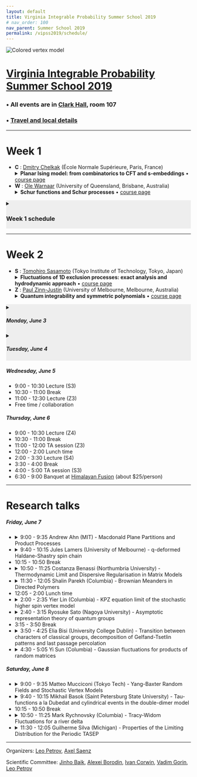 ```yaml
---
layout: default
title: Virginia Integrable Probability Summer School 2019
# nav_order: 100
nav_parent: Summer School 2019
permalink: /vipss2019/schedule/
---
```


<img class="mb-4" src="{{site.url}}/img/color-vertex.jpg" style="max-width:100%" alt="Colored vertex model">

<h1 class="mb-3"><a href="{{site.url}}/vipss2019/">Virginia Integrable Probability Summer School 2019</a></h1>

### &bull; All events are in [Clark Hall](https://goo.gl/maps/KgajNcWymQ8aP9SX8), room 107

### &bull; <a href="{{site.url}}/vipss2019/travel_local/">Travel and local details</a>

---

# Week 1

<ul>
<li> <b>C</b> : <a href="http://www.pdmi.ras.ru/~dchelkak/index_en.html">Dmitry Chelkak</a> (École Normale Supérieure, Paris, France)
<details>
<summary><strong>Planar Ising model: from combinatorics to CFT and s-embeddings</strong> &bull; <a href="{{site.url}}/vipss2019/chelkak/">course page</a></summary>
<div style="padding:10px">In theoretical physics, the critical planar Ising model serves as a toy example, in which many precursors of Conformal Field Theory objects and structures exist and can be studied directly in discrete, before passing to the small mesh size limit. Mathematically, a number of results on convergence and conformal invariance of such limits were established during the last decade, both for correlation functions and for interfaces (domain walls) arising in the model. In this mini-course we plan to discuss

<ul>
<li> discrete fermions and the Kadanoff-Ceva spin-disorder formalism - crucial tools that allow one to analyse the planar Ising model;</li>
<li> streamlined version of the classical computation of the magnetization via orthogonal polynomials; </li>
<li> results on convergence of critical correlation functions (energy densities, spins, ...) in bounded domains to CFT limits;</li>
<li> recent ideas on appropriate embeddings of weighted planar graphs that play the same role for the planar Ising model as Tutte’s barycentric embeddings do for random walks, allowing one to use discrete complex analysis techniques beyond "regular" lattices.</li>
</ul>
</div>
</details>
</li>



<li> <b>W</b> : <a href="https://people.smp.uq.edu.au/OleWarnaar/">Ole Warnaar</a> (University of Queensland, Brisbane, Australia)
<details>
<summary><strong>Schur functions and Schur processes</strong> &bull; <a href="{{site.url}}/vipss2019/warnaar/">course page</a></summary>
</details>
</li>
</ul>

<details style="background:#EEEEEE">
<summary>
<h3>Week 1 schedule</h3>
</summary>
<h5 id="monday-may-27">Monday, May 27</h5>
<ul>
  <li>08:55 - 09:00 Opening remarks</li>
  <li>9:00 - 10:30 Lecture (C1)</li>
  <li>10:30 - 11:00 Break</li>
  <li>11:00 - 12:00 TA session (C1)</li>
  <li>12:00 - 2:00 Lunch time</li>
  <li>2:00 - 3:30 Lecture (W1)</li>
  <li>3:30 - 4:00 Break</li>
  <li>4:00 - 5:00 TA session (W1)</li>
</ul>

<h5 id="tuesday-may-28">Tuesday, May 28</h5>
<ul>
  <li>9:00 - 10:30 Lecture (W2)</li>
  <li>10:30 - 11:00 Break</li>
  <li>11:00 - 12:00 TA session (W2)</li>
  <li>12:00 - 2:00 Lunch time</li>
  <li>2:00 - 3:30 Lecture (C2)</li>
  <li>3:30 - 4:00 Break</li>
  <li>4:00 - 5:00 TA session (C2)</li>
</ul>

<h5 id="wednesday-may-29">Wednesday, May 29</h5>
<ul>
  <li>9:00 - 10:30 Lecture (C3)</li>
  <li>10:30 - 11:00 Break</li>
  <li>11:00 - 12:00 TA session (C3)</li>
  <li>Free time / collaboration</li>
</ul>

<h5 id="thursday-may-30">Thursday, May 30</h5>
<ul>
<li>9:00 - 10:30 Lecture (W3)</li>
<li>10:30 - 11:00 Break</li>
<li>11:00 - 12:00 TA session (W3)</li>
<li>12:00 - 2:00 Lunch time</li>
<li><details>
<summary>2:00 - 3:00 Research talk: Marianna Russkikh (University of Geneva) - Dimers and embeddings</summary>
<div style="padding:10px">
One of the main questions in the context of the universality and
conformal invariance of a critical 2D lattice model is to find an
embedding which geometrically encodes the weights of the model and
that admits “nice” discretizations of Laplace and Cauchy-Riemann
operators. We establish a correspondence between dimer models on a
bipartite graph and circle patterns with the combinatorics of that
graph. We describe how to construct a circle pattern of a dimer
planar graph using its Kasteleyn weights. We also introduce the
definition of discrete holomorphicity on such an embedding. We
discuss the link between these functions and actual continuous
holomorphic functions.
<br>
Based on:
<ul>
<li>“Dimers and Circles” joint with R. Kenyon, W. Lam, S.
Ramassamy;</li>
<li>“Holomorphic functions on t-embeddings of planar graphs” joint with D. Chelkak, B. Laslier.</li>
</ul>
</div>
</details>
</li>
<li>3:00 - 3:30 Break</li>
<li>3:30 - 5:00 Lecture (C4)</li>
</ul>

<h5 id="friday-may-31">Friday, May 31</h5>

<ul>
<li>9:00 - 10:30 Lecture (W4)</li>
<li>10:30 - 11:00 Break with snacks</li>
<li><details>
<summary>11:00 - 12:00 Research talk: Guillaume Barraquand (ENS) - Diffusions in random environment</summary>
<div style="padding:10px">
We will consider the effect of adding a space-time white noise drift to a
collection of independent Brownian motions. Using an integrable
discretization of the model, we will see that the extreme value behavior
for these diffusions is governed by the Kardar-Parisi-Zhang universality
class which arises in random growth models and random matrix theory. <br />This
talk is based on joint works with Ivan Corwin and Mark Rychnovsky.
</div>
</details></li>
<li>
<details><summary>12:15 - 1:15 Research talk: Cesar Cuenca (MIT) - Probability measures of representation theoretic origin</summary> 
<div style="padding:10px">
We introduce the BC type Z-measures as members of a 4-parameter family of point processes, with origins in the representation theory of the infinite-dimensional orthogonal and symplectic groups. The main result we present is that the BC type Z-measures are determinantal point processes with explicit correlation kernels, in terms of hypergeometric functions. In joint work with Grigori Olshanski, we have defined natural q-analogues of the BC type Z-measures. Our construction is based on the theory of q-hypergeometric orthogonal polynomials, though we hope that these measures can also be constructed from the representation theory of quantum groups. The last part of the talk is a brief overview of the quantization of the BC type Z-measures.
</div>
</details>
</li>
<li>Free time / collaboration</li>
</ul>
</details>

---

<h1 id="week-2">Week 2</h1>

<ul>
<li> <b>S</b> : <a href="https://search.star.titech.ac.jp/titech-ss/pursuer.act?event=outside&amp;key_t2r2Rid=CTT100380272&amp;lang=en">Tomohiro Sasamoto</a> (Tokyo Institute of Technology, Tokyo, Japan) 
<details>
<summary><strong>Fluctuations of 1D exclusion processes: exact analysis and hydrodynamic approach</strong> &bull; <a href="http://frg.int-prob.org/vipss2019/sasamoto/">course page</a></summary>
<div style="padding:10px">
One dimensional exclusion processes are stochastic processes in which many particles perform random walks under exclusion constraint. They have been playing important role in the fields of stochastic interacting systems in probability theory and non-equilibrium statistical mechanics in physics. For the last two decades, fluctuations of the processes have been studied quite intensively, since the seminal work by Johansson[1-1] on totally asymmetric simple exclusion process (TASEP) showing that the current fluctuation of TASEP with step initial condition is described by the GUE Tracy-Widom distribution. There have been a vast accumulation of generalizations and related results, but there are still many intriguing questions and problems to be solved.
<br /><br />
In these lectures, we discuss a few new directions in the studies of fluctuations of exclusion processes. We also stress that such studies provide valuable insight to other methods based on hydrodynamic ideas which can be applied to a wider class of interacting particle systems. In the first lecture we review the basics of the subject. After introducing a few models such as the asymmetric simple exclusion process(ASEP) and the Kardar-Parisi-Zhang (KPZ) equation, we explain how one can study their fluctuations for the case of TASEP[1-2]. In the second lecture, we show that an approach introduced in [2] using Frobenius determinant can be applied to a large class of models in a unified manner. In the third lecture we explain our recent result on a two-species exclusion process and connection to the nonlinear fluctuating hydrodynamics[3]. In the last lecture we will consider an application of the techniques to study the large derivation in the symmetric exclusion process[4-1,2].
<br /><br />
<strong>References</strong>
<ul>
<li>[1-1] K. Johansson, Shape fluctuations and random matrices, Commun. Math. Phys. (2009) 437-476. [arXiv:math/9903134]</li>
<li>[1-2] T. Sasamoto, Fluctuations of the one-dimensional asymmetric exclusion process using random matrix 
techniques, J. Stat. Mech. (2007) P07007. [arXiv:0705.2942]</li>
<li>[2] T. Imamura, T. Sasamoto, Fluctuations for stationary q- TASEP, to appear in Prob. Th. Rel. Fields. [arXiv:1701.05991]</li>
<li>[3] Z. Chen, J. de Gier, I. Hiki, T. Sasamoto, Exact confirmation of 1D nonlinear fluctuating hydrodynamics for a two-species exclusion process, Phys. Rev. Lett. 120, 240601 (2018). [arXiv:1803.06829]</li>
<li>[4-1] T. Imamura, K. Mallick, T. Sasamoto, Large deviations of a tracer in the symmetric exclusion process, 
Phys. Rev. Lett. 118, 160601 (2017). [arXiv:1701.05991]</li>
<li>[4-2] T. Imamura, K. Mallick, T. Sasamoto, Distribution of a tagged particle position in the one-dimensional symmetric simple exclusion process with two-sided Bernoulli initial condition, arXiv:1810.06131.</li>
</ul>
</div>
</details>


</li>
<li> <b>Z</b> : <a href="http://blogs.unimelb.edu.au/paul-zinn-justin/">Paul Zinn-Justin</a> (University of Melbourne, Melbourne, Australia) 
<details>
<summary><strong>Quantum integrability and symmetric polynomials</strong> &bull; <a href="http://frg.int-prob.org/vipss2019/zinnjustin/">course page</a></summary>
</details>
</li>
</ul>

<details style="background:#EEEEEE">
<summary>
<h5 id="monday-june-3">Monday, June 3</h5>
</summary>
<ul>
  <li>9:00 - 10:30 Lecture (S1)</li>
  <li>10:30 - 11:00 Break</li>
  <li>11:00 - 12:00 TA session (S1)</li>
  <li>12:00 - 2:00 Lunch time</li>
  <li>2:00 - 3:30 Lecture (Z1)</li>
  <li>3:30 - 4:00 Break</li>
  <li>4:00 - 5:00 TA session (Z1)</li>
</ul>
</details>

<details style="background:#EEEEEE">
<summary>
<h5 id="tuesday-june-4">Tuesday, June 4</h5>
</summary>
<ul>
  <li>9:00 - 10:30 Lecture (Z2)</li>
  <li>10:30 - 11:00 Break</li>
  <li>11:00 - 12:00 TA session (Z2)</li>
  <li>12:00 - 2:00 Lunch time</li>
  <li>2:00 - 3:30 Lecture (S2)</li>
  <li>3:30 - 4:00 Break</li>
  <li>4:00 - 5:00 TA session (S2)</li>
</ul>
</details>

<h5 id="wednesday-june-5">Wednesday, June 5</h5>

<ul>
  <li>9:00 - 10:30 Lecture (S3)</li>
  <li>10:30 - 11:00 Break</li>
  <li>11:00 - 12:30 Lecture (Z3)</li>
  <li>Free time / collaboration</li>
</ul>

<h5 id="thursday-june-6">Thursday, June 6</h5>

<ul>
  <li>9:00 - 10:30 Lecture (Z4)</li>
  <li>10:30 - 11:00 Break</li>
  <li>11:00 - 12:00 TA session (Z3)</li>
  <li>12:00 - 2:00 Lunch time</li>
  <li>2:00 - 3:30 Lecture (S4)</li>
  <li>3:30 - 4:00 Break</li>
  <li>4:00 - 5:00 TA session (S3)</li>
  <li>6:30 - 9:00 Banquet at <a href="https://goo.gl/maps/abuvp4DkkHK4YsQs7">Himalayan Fusion</a> (about $25/person)</li>
</ul>

---

<h1 class="mb-3">Research talks</h1>

##### Friday, June 7

<ul>
<li><details><summary>9:00 - 9:35 Andrew Ahn (MIT) - Macdonald Plane Partitions and Product Processes</summary><div style="padding:10px">
The Macdonald plane partitions are a two-parameter family of deformation of the q^vol measure on random plane partitions. It was shown that, under a suitable limit, the Macdonald plane partitions degenerate to products of beta Jacobi ensembles, where the notion of product for arbitrary beta is an extension of free multiplication for unitarily invariant random matrices. We discuss a difference operators method which can be used to access global asymptotics of the Macdonald plane partitions. Under a suitable limit transition, we discuss how this method can be applied to access global asymptotics of products of beta Jacobi ensembles.
</div></details></li>
<li><details><summary>9:40 - 10:15 Jules Lamers (University of Melbourne) - q-deformed Haldane-Shastry spin chain</summary><div style="padding:10px">
Abstract TBA
</div></details></li>
<li>10:15 - 10:50 Break</li>
<li><details><summary>10:50 - 11:25 Costanza Benassi (Northumbria University) - Thermodynamic Limit and Dispersive Regularisation in Matrix Models</summary><div style="padding:10px">
We show that Hermitian Matrix Models support the occurrence of a new type of phase transition characterised by dispersive regularisation of the order parameter near the critical point. Using the identification of the partition function with a solution of a reduction of the Toda hierarchy, known as Volterra system, we argue that the singularity is resolved via the onset of a multi-dimensional dispersive shock of the order parameter in the space of coupling constants. This analysis explains the origin and mechanism leading to the emergence of chaotic behaviours observed in M6 matrix models and extends its validity to even nonlinearity of arbitrary order. Based on a joint work with A. Moro (arXiv:1903.11473).
</div></details></li>
<li><details><summary>11:30 - 12:05 Shalin Parekh (Columbia) - Brownian Meanders in Directed Polymers</summary><div style="padding:10px">
Stochastic partial differential equations (SPDEs) such as the KPZ
equation arise naturally as scaling limits of various probabilistic and
physical models which are driven or directed by i.i.d. weights. However,
obtaining precise information about the behavior of solutions to these
SPDEs poses tremendous difficulties. So far, the most fruitful approach has
been to look at exactly solvable models which converge to these SPDEs, and
then extract information about the SPDE from the limiting models. One such
exactly solvable model is the Log-Gamma directed polymer. In this talk, we
will realize a multiplicative-noise stochastic heat equation on a half
space as a limit of these Log-Gamma polymers, and we will prove a
surprising identity in distribution for such equations using the exact
solvability. Our analysis involves obtaining intricate estimates for random
walks conditioned to stay positive.
</div></details></li>
<li>12:05 - 2:00 Lunch time</li>
<li><details><summary>2:00 - 2:35 Yier Lin (Columbia) - KPZ equation limit of the stochastic higher spin vertex model</summary><div style="padding:10px">
We consider the stochastic higher spin six vertex model introduced by Corwin and Petrov with general integer spin parameter $I, J$. Starting from near stationary initial condition, we prove that the stochastic higher spin six vertex  model converges to the KPZ equation under weakly asymmetric scaling. This generalizes a result of Corwin et al.  from $I = J =1$ (stochastic six vertex model) to general $I, J$.
</div></details></li>
<li><details><summary>2:40 - 3:15 Ryosuke Sato (Nagoya University) - Asymptotic representation theory of quantum groups</summary><div style="padding:10px">
Asymptotic representation theory means studies of characters
and unitary representations of inductive limit groups, for instance, the
infinite-dimensional unitary group. A fundamental idea of asymptotic
representation theory is to correspond characters to probability
measures on a graph giving from branching rules of representations. In
this talk, we discuss a natural quantization of this framework, that is,
natural character theory of inductive systems of (compact) quantum
groups. In particular, we give serious thought when a given inductive
system consists of quantum unitary groups.
</div></details></li>
<li>3:15 - 3:50 Break</li>
<li><details><summary>3:50 - 4:25 Elia Bisi (University College Dublin) - Transition between characters of classical groups, decomposition
of Gelfand-Tsetlin patterns and last passage percolation</summary><div style="padding:10px">
We introduce two families of symmetric polynomials that interpolate between
irreducible characters of Sp(2n,C) and SO(2n+1,C) and between irreducible
characters of SO(2n,C) and SO(2n+1,C).
We then study the last passage percolation model with various symmetries
via a number of identities that involve orthogonal/symplectic characters
and our interpolating polynomials, thus going beyond the link with
classical Schur polynomials originally found by Baik and Rains. We
achieve this by applying the Robinson-Schensted-Knuth correspondence to
triangular arrays and using a decomposition procedure for Gelfand-Tsetlin
patterns.
As an application, we provide an explanation of why the Tracy-Widom GOE and
GSE distributions from random matrix theory admit formulations in terms of
both Fredholm determinants and Fredholm Pfaffians.
</div></details></li>
<li><details><summary>4:30 - 5:05 Yi Sun (Columbia) - Gaussian fluctuations for products of random matrices</summary><div style="padding:10px">
This talk concerns singular values of M-fold products of i.i.d. right-unitarily invariant N x N random matrix ensembles. As N tends to infinity, the height function of the Lyapunov exponents converges to a deterministic limit by work of Voiculescu and Nica-Speicher for M fixed and by work of Newman and Isopi-Newman for M tending to infinity with N.   In this talk, I will show for a variety of ensembles that fluctuations of these height functions about their mean converge to explicit Gaussian fields which are log-correlated for M fixed and have a white noise component for M tending to infinity with N.  These ensembles include rectangular Ginibre matrices, truncated Haar-random unitary matrices, and right-unitarily invariant matrices with fixed singular values.  I will sketch our technique, which derives a central limit theorem for global fluctuations via certain conditions on the multivariate Bessel generating function, a Laplace-transform-like object associated to the spectral measures of these matrix products. This is joint work with Vadim Gorin.
</div></details></li>
</ul>

##### Saturday, June 8

<ul>
<li><details><summary>9:00 - 9:35 Matteo Mucciconi (Tokyo Tech) - Yang-Baxter Random Fields and Stochastic Vertex Models</summary><div style="padding:10px">
Starting from the notion of bijectivization of the Yang-Baxter
equation [BP] we construct random fields of Young diagrams whose measure is
described by spin Hall-Littlewood functions (sHL) and spin q-Whittaker
functions (sqW).
These are two families of special symmetric functions recently introduced
in [B], [BW] that generalize Hall-Littlewood and q-Whittaker functions. The
bijectivization formalism uncovers a Schur processes like structure for a
number of stochastic integrable vertex models that are obtained as
marginals of the fields of Young diagram. Among these we have the six
vertex model, the higher spin vertex model or a rather complicated
push-type system that generalizes the q-Hahn pushTASEP [CMP].
We also discover q-difference operators acting diagonally on the sHL and
sqW functions and we use them to write formulas for observables of the
vertex models.
<br>
The talk is based on collaboration with A. Bufetov and L. Petrov.
<br><br>
References:
<br>
*[B]   <a href="https://arxiv.org/abs/1410.0976">*A. Borodin, "On a family of symmetric rational functions"</a>
<br>
*[BP]   <a href="https://arxiv.org/abs/1712.04584">*A. Bufetov and L. Petrov, "Yang-Baxter field for spin
Hall-Littlewood symmetric functions"</a>
<br>
*[BW]   <a href="https://arxiv.org/abs/1701.06292">*A. Borodin and M. Wheeler, "Spin q-Whittaker polynomials"</a>
<br>
*[CMP]   <a href="https://arxiv.org/abs/1811.06475">*I. Corwin, K. Matveev and L. Petrov, "The q-Hahn pushTASEP"</a>
</div></details></li>
<li><details><summary>9:40 - 10:15 Mikhail Basok (Saint Petersburg State University) - Tau-functions a la Dubedat and cylindrical events in the double-dimer model</summary><div style="padding:10px">
Double-dimer model on a given graph is a random loop ensemble that is obtained by sampling two independent dimer configurations taken uniformly at random and removing double edges. Given a simplpy-conected domain and a sequence of "discrete" domains, drawn on a square grid, that approximate this domain (we assume that the step of the grid tends to zero) one can consider the corresponding sequence of random loop ensembles induced by the double dimer model in each discrete domain (seen as a subgraph of the square grid). It was predicted by R. Kenyon that this sequence of random loop ensembles converges to Conformal Loop Ensemble with parameter 4 (CLE(4)) sampled in the original domain. Recently his conjecture was deeply supported by a breakthrough work of J. Dubedat: in this work a large family of observables called topological correlators is introduced and it is shown that given sequence of a Temperley discretizations of a simply connected domain topological correlators converge to the corresponding observables for CLE(4). As a biproduct Dubedat showed that topological correlators for CLE(4) coinside with Jimbo-Miwa isomonodromic tau functions; this correspondens seems to be interesting in its own side. It turns out that these results of Dubedat acturally characterize the limit of double-dimer loop ensembles, i.e. the following corollary holds: if the sequence of measures induced by double-dimer ensembles in discrete domains is tight then it converges to CLE(4). We will discuss these results of J. Dubedat and the machinary developed to extract this corollary. Based on a joint work with Dmitry Chelkak (Paris).
</div></details></li>
<li>10:15 - 10:50 Break</li>
<li><details><summary>10:50 - 11:25 Mark Rychnovsky (Columbia) - 
Tracy-Widom Fluctuations for a river delta
</summary>
<div style="padding:10px">
We consider an exactly solvable directed first passage
percolation model for a river delta. We prove that asymptotically
the width of the river delta of length L is order $L^⅔$ with
Tracy-Widom fluctuations of order $L^{4/9}$. We can also
reformulate this result as a Tracy-Widom limit theorem for an
interacting particle system sitting above pushTASEP.
</div></details></li>
<li><details><summary>11:30 - 12:05 Guilherme Silva (Michigan) - Properties of the Limiting Distribution for the Periodic TASEP</summary><div style="padding:10px">
It is now a classical result that the one-point fluctuations of the height function in the TASEP (with step initial data) converge, in a suitable scaling, to the Tracy-Widom distribution $F_2$. In addition to the remarkable universality feature of $F_2$, appearing in dozens of different models that are seemingly unrelated, this distribution also enjoys several nice different characterizations, for instance it can be given in terms of a somewhat simple Fredholm determinant, or in terms of a solution to the Painlev\'e II equation, or yet expressed via a Riemann-Hilbert problem.
<br><br>
Recently, Baik and Liu found an expression for the limiting distribution for the periodic TASEP. Their formula, somewhat complicated, gives this limiting distribution in terms of a Fredholm determinant. In this talk, after reviewing the just mentioned facts, we plan to explain how to obtain other expressions for Baik-Zhipeng's distribution in terms of a Riemann-Hilbert problem, or yet in terms of a nonlocal PDE, along very much the same spirit of the aforementioned properties of the Tracy-Widom distribution.
<br><br>
This is based on work in progress with Jinho Baik (University of Michigan) and Zhipeng Liu (University of Kansas)
</div></details></li>
</ul>

---

Organizers: <a href="mailto:lenia.petrov@gmail.com"><i class="fa fa-envelope" aria-hidden="true"></i> Leo Petrov</a>,
<a href="mailto:ais6a@virginia.edu"><i class="fa fa-envelope" aria-hidden="true"></i> Axel Saenz</a>

Scientific Committee: <a href="http://www.math.lsa.umich.edu/~baik/Welcome.html">Jinho Baik</a>, <a href="http://math.mit.edu/directory/profile.php?pid=1222/">Alexei Borodin</a>, <a href="http://www.math.columbia.edu/~corwin/">Ivan Corwin</a>, <a href="https://www.mccme.ru/~vadicgor/">Vadim Gorin</a>, <a href="https://lpetrov.cc">Leo Petrov</a>


